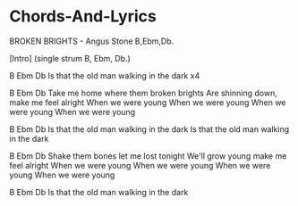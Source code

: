 # Chords-And-Lyrics

BROKEN BRIGHTS - Angus Stone
B,Ebm,Db.
 
[Intro]
(single strum B, Ebm, Db.)
 
B                      Ebm          Db
Is that the old man walking in the dark  x4
 
B                      Ebm          Db
Take me home where them broken brights
Are shinning down, make me feel alright
When we were young
When we were young
When we were young
When we were young

B                      Ebm          Db
Is that the old man walking in the dark
Is that the old man walking in the dark
 
B                      Ebm          Db
Shake them bones let me lost tonight
We'll grow young make me feel alright
When we were young
When we were young
When we were young
When we were young

B                       Ebm          Db
Is that the old man walking in the dark
